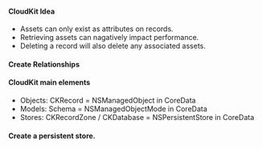 #### CloudKit Idea
- Assets can only exist as attributes on records.
- Retrieving assets can nagatively impact performance.
- Deleting a record will also delete any associated assets.

#### Create Relationships
 
#### CloudKit main elements
- Objects: CKRecord = NSManagedObject in CoreData
- Models: Schema = NSManagedObjectMode in CoreData
- Stores: CKRecordZone / CKDatabase = NSPersistentStore in CoreData


#### Create a persistent store.

